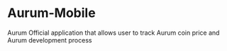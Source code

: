 # Aurum-Mobile
Aurum Official application that allows user to track Aurum coin price and Aurum development process 
